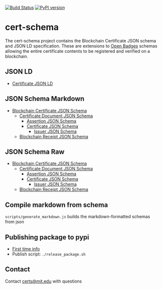 [![Build Status](https://travis-ci.org/blockchain-certificates/cert-schema.svg?branch=master)](https://travis-ci.org/blockchain-certificates/cert-schema)
[![PyPI version](https://badge.fury.io/py/cert-schema.svg)](https://badge.fury.io/py/cert-schema)

# cert-schema

The cert-schema project contains the Blockchain Certificate JSON schema and JSON LD specification.
These are extensions to [Open Badges](http://openbadges.org/) schemas allowing the entire
certificate contents to be registered and verified on a blockchain.


## JSON LD

- [Certificate JSON LD](cert_schema/schema/certificate/1.2/context.json)

## JSON Schema Markdown

- [Blockchain Certificate JSON Schema](docs/1.2/blockchain-certificate-1.2.md)
  - [Certificate Document JSON Schema](docs/1.2/certificate-document-1.2.md)  
    - [Assertion JSON Schema](docs/1.2/assertion-1.2.md)
    - [Certificate JSON Schema](docs/1.2/certificate-1.2.md)
        - [Issuer JSON Schema](docs/1.2/issuer-1.2.md) 
  - [Blockchain Receipt JSON Schema](docs/1.2/blockchain-receipt-1.2.md)

## JSON Schema Raw

- [Blockchain Certificate JSON Schema](cert_schema/schema/certificate/1.2/blockchain-certificate-1.2.json)
  - [Certificate Document JSON Schema](cert_schema/schema/certificate/1.2/certificate-document-1.2.json)  
    - [Assertion JSON Schema](cert_schema/schema/certificate/1.2/assertion-1.2.json)
    - [Certificate JSON Schema](cert_schema/schema/certificate/1.2/certificate-1.2.json)
        - [Issuer JSON Schema](cert_schema/schema/certificate/1.2/issuer-1.2.json) 
  - [Blockchain Receipt JSON Schema](cert_schema/schema/certificate/1.2/blockchain-receipt-1.2.json)


## Compile markdown from schema
`scripts/generate_markdown.js` builds the markdown-formatted schemas from json

## Publishing package to pypi
- [First time info](http://peterdowns.com/posts/first-time-with-pypi.html)
- Publish script: `./release_package.sh`


## Contact

Contact [certs@mit.edu](mailto:certs@mit.edu) with questions

